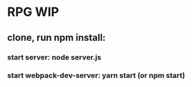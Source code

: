 # RPG WIP
## clone, run npm install:
### start server: node server.js
### start webpack-dev-server: yarn start (or npm start)
